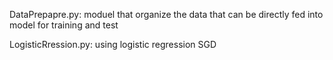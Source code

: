 
DataPrepapre.py: moduel that organize the data that can be directly fed into model for training and test

LogisticRression.py: using logistic regression SGD 
